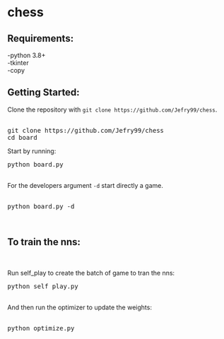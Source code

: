# chess

<h2>Requirements:</h2>
  -python 3.8+<br>
  -tkinter<br>
  -copy<br>
  
<h2>Getting Started:</h2>
Clone the repository with <code>git clone https://github.com/Jefry99/chess</code>.<br>
<br>
<pre>
git clone https://github.com/Jefry99/chess
cd board
</pre>

Start by running:

<pre>
python board.py
</pre>
<br>
For the developers argument <code>-d</code> start directly a game.<br>
<br>
<pre>
python board.py -d
</pre>
<br>
<h2>To train the nns:</h2><br>

Run self_play to create the batch of game to tran the nns:<br>

<pre>
python self_play.py
</pre>
<br>
And then run the optimizer to update the weights:<br>
<br>
<pre>
python optimize.py
</pre>
